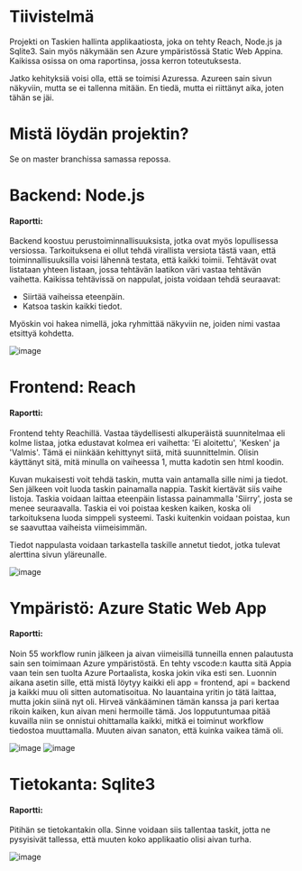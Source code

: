 # Tiivistelmä
Projekti on Taskien hallinta applikaatiosta, joka on tehty Reach, Node.js ja Sqlite3. Sain myös näkymään sen Azure ympäristössä Static Web Appina. Kaikissa osissa on oma raportinsa, jossa kerron toteutuksesta.

Jatko kehityksiä voisi olla, että se toimisi Azuressa. Azureen sain sivun näkyviin, mutta se ei tallenna mitään. En tiedä, mutta ei riittänyt aika, joten tähän se jäi.

# Mistä löydän projektin?
Se on master branchissa samassa repossa.


# Backend: Node.js

#### Raportti:
Backend koostuu perustoiminnallisuuksista, jotka ovat myös lopullisessa versiossa. 
Tarkoituksena ei ollut tehdä virallista versiota tästä vaan, että toiminnallisuuksilla voisi lähennä testata, että kaikki toimii.
Tehtävät ovat listataan yhteen listaan, jossa tehtävän laatikon väri vastaa tehtävän vaihetta.
Kaikissa tehtävissä on nappulat, joista voidaan tehdä seuraavat:
- Siirtää vaiheissa eteenpäin.
- Katsoa taskin kaikki tiedot.

Myöskin voi hakea nimellä, joka ryhmittää näkyviin ne, joiden nimi vastaa etsittyä kohdetta.

![image](https://github.com/user-attachments/assets/11d158f5-b808-4a00-900c-1617f2a33336)

# Frontend: Reach

#### Raportti:
Frontend tehty Reachillä. Vastaa täydellisesti alkuperäistä suunnitelmaa eli kolme listaa, jotka edustavat kolmea eri vaihetta: 'Ei aloitettu', 'Kesken' ja 'Valmis'. Tämä ei niinkään kehittynyt siitä, mitä suunnittelmin. Olisin käyttänyt sitä, mitä minulla on vaiheessa 1, mutta kadotin sen html koodin.

Kuvan mukaisesti voit tehdä taskin, mutta vain antamalla sille nimi ja tiedot. Sen jälkeen voit luoda taskin painamalla nappia.
Taskit kiertävät siis vaihe listoja. Taskia voidaan laittaa eteenpäin listassa painammalla 'Siirry', josta se menee seuraavalla. Taskia ei voi poistaa kesken kaiken, koska oli tarkoituksena luoda simppeli systeemi. Taski kuitenkin voidaan poistaa, kun se saavuttaa vaiheista viimeisimmän.

Tiedot nappulasta voidaan tarkastella taskille annetut tiedot, jotka tulevat alerttina sivun yläreunalle.

![image](https://github.com/user-attachments/assets/c4243373-9e87-4ebc-b7c4-3dee33615f1b)

# Ympäristö: Azure Static Web App

#### Raportti:
Noin 55 workflow runin jälkeen ja aivan viimeisillä tunneilla ennen palautusta sain sen toimimaan Azure ympäristöstä. En tehty vscode:n kautta sitä Appia vaan tein sen tuolta Azure Portaalista, koska jokin vika esti sen. Luonnin aikana asetin sille, että mistä löytyy kaikki eli app = frontend, api = backend ja kaikki muu oli sitten automatisoitua. No lauantaina yritin jo tätä laittaa, mutta jokin siinä nyt oli. Hirveä vänkääminen tämän kanssa ja pari kertaa rikoin kaiken, kun aivan meni hermoille tämä. Jos lopputuntumaa pitää kuvailla niin se onnistui ohittamalla kaikki, mitkä ei toiminut workflow tiedostoa muuttamalla. Muuten aivan sanaton, että kuinka vaikea tämä oli.

![image](https://github.com/user-attachments/assets/b19e48fc-76bf-472b-a176-09f08e3f486e)
![image](https://github.com/user-attachments/assets/1c7d6822-a6fd-431e-aba1-af5aaaf1c201)


# Tietokanta: Sqlite3

#### Raportti:
Pitihän se tietokantakin olla. Sinne voidaan siis tallentaa taskit, jotta ne pysyisivät tallessa, että muuten koko applikaatio olisi aivan turha.

![image](https://github.com/user-attachments/assets/05e32343-d981-4d06-9632-32e177e44973)




